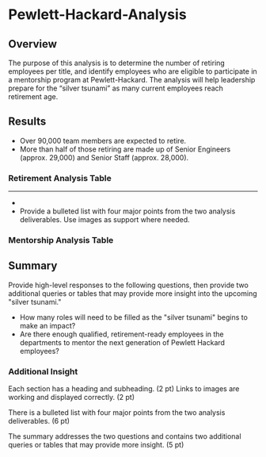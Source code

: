 # Pewlett-Hackard-Analysis
## Overview
The purpose of this analysis is to determine the number of retiring employees per title, and identify employees who are eligible to participate in a mentorship program at Pewlett-Hackard. The analysis will help leadership prepare for the “silver tsunami” as many current employees reach retirement age.
## Results
 - Over 90,000 team members are expected to retire.
 - More than half of those retiring are made up of Senior Engineers (approx. 29,000) and Senior Staff (approx. 28,000).
### Retirement Analysis Table
******
 - 
 - Provide a bulleted list with four major points from the two analysis deliverables. Use images as support where needed.
### Mentorship Analysis Table
## Summary
Provide high-level responses to the following questions, then provide two additional queries or tables that may provide more insight into the upcoming "silver tsunami."
 - How many roles will need to be filled as the "silver tsunami" begins to make an impact?
 - Are there enough qualified, retirement-ready employees in the departments to mentor the next generation of Pewlett Hackard employees?
### Additional Insight
Each section has a heading and subheading. (2 pt)
Links to images are working and displayed correctly. (2 pt)

There is a bulleted list with four major points from the two analysis deliverables. (6 pt)


The summary addresses the two questions and contains two additional queries or tables that may provide more insight. (5 pt)
